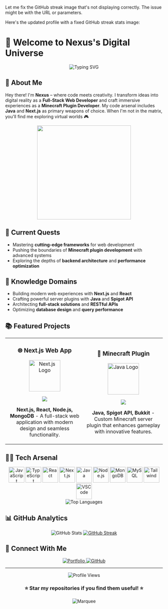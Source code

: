 Let me fix the GitHub streak image that's not displaying correctly. The issue might be with the URL or parameters.

Here's the updated profile with a fixed GitHub streak stats image:

# 🚀 Welcome to Nexus's Digital Universe

<div align="center">
  <img src="https://readme-typing-svg.herokuapp.com?font=Fira+Code&size=32&duration=3000&pause=1000&color=764BA2&center=true&vCenter=true&width=600&lines=Full-Stack+Developer;Minecraft+Plugin+Wizard;Next.js+Enthusiast;Code+Craftsman" alt="Typing SVG" />
</div>

## 💫 About Me

Hey there! I'm **Nexus** – where code meets creativity. I transform ideas into digital reality as a **Full-Stack Web Developer** and craft immersive experiences as a **Minecraft Plugin Developer**. My code arsenal includes **Java** and **Next.js** as primary weapons of choice. When I'm not in the matrix, you'll find me exploring virtual worlds 🎮

<div align="center">
  <img src="https://media.giphy.com/media/qgQUggAC3Pfv687qPC/giphy.gif" width="300" />
</div>

## 🌱 Current Quests

- Mastering **cutting-edge frameworks** for web development
- Pushing the boundaries of **Minecraft plugin development** with advanced systems
- Exploring the depths of **backend architecture** and **performance optimization**

## 💬 Knowledge Domains

- Building modern web experiences with **Next.js** and **React**
- Crafting powerful server plugins with **Java** and **Spigot API**
- Architecting **full-stack solutions** and **RESTful APIs**
- Optimizing **database design** and **query performance**

## 📚 Featured Projects

<div align="center">
  <table>
    <tr>
      <td width="50%">
        <h3 align="center">🌐 Next.js Web App</h3>
        <div align="center">
          <a href="https://github.com/NexusIsReal/webhosting-website" target="_blank">
            <img src="https://cdn.jsdelivr.net/gh/devicons/devicon/icons/nextjs/nextjs-original.svg" width="100" alt="Next.js Logo"/>
          </a>
          <p>
            <a href="https://github.com/NexusIsReal/webhosting-website" target="_blank">
              <img src="https://img.shields.io/badge/CODE-ff9?style=for-the-badge&logo=github&logoColor=black"/>
            </a>
          </p>
          <p><strong>Next.js, React, Node.js, MongoDB</strong> - A full-stack web application with modern design and seamless functionality.</p>
        </div>
      </td>
      <td width="50%">
        <h3 align="center">🏰 Minecraft Plugin</h3>
        <div align="center">
          <a href="https://github.com/NexusIsReal/Important-commands-plugin" target="_blank">
            <img src="https://cdn.jsdelivr.net/gh/devicons/devicon/icons/java/java-original.svg" width="100" alt="Java Logo"/>
          </a>
          <p>
            <a href="https://github.com/NexusIsReal/Important-commands-plugin" target="_blank">
              <img src="https://img.shields.io/badge/CODE-00930f?style=for-the-badge&logo=github&logoColor=white"/>
            </a>
          </p>
          <p><strong>Java, Spigot API, Bukkit</strong> - Custom Minecraft server plugin that enhances gameplay with innovative features.</p>
        </div>
      </td>
    </tr>
  </table>
</div>

## 🧑‍💻 Tech Arsenal

<div align="center">
  <img src="https://cdn.jsdelivr.net/gh/devicons/devicon/icons/javascript/javascript-original.svg" width="50" height="50" alt="JavaScript" />
  <img src="https://cdn.jsdelivr.net/gh/devicons/devicon/icons/typescript/typescript-original.svg" width="50" height="50" alt="TypeScript" />
  <img src="https://cdn.jsdelivr.net/gh/devicons/devicon/icons/react/react-original.svg" width="50" height="50" alt="React" />
  <img src="https://cdn.jsdelivr.net/gh/devicons/devicon/icons/nextjs/nextjs-original.svg" width="50" height="50" alt="Next.js" />
  <img src="https://cdn.jsdelivr.net/gh/devicons/devicon/icons/java/java-original.svg" width="50" height="50" alt="Java" />
  <img src="https://cdn.jsdelivr.net/gh/devicons/devicon/icons/nodejs/nodejs-original.svg" width="50" height="50" alt="Node.js" />
  <img src="https://cdn.jsdelivr.net/gh/devicons/devicon/icons/mongodb/mongodb-original.svg" width="50" height="50" alt="MongoDB" />
  <img src="https://cdn.jsdelivr.net/gh/devicons/devicon/icons/mysql/mysql-original.svg" width="50" height="50" alt="MySQL" />
  <img src="https://cdn.jsdelivr.net/gh/devicons/devicon/icons/tailwindcss/tailwindcss-plain.svg" width="50" height="50" alt="Tailwind" />
  <img src="https://cdn.jsdelivr.net/gh/devicons/devicon/icons/vscode/vscode-original.svg" width="50" height="50" alt="VSCode" />
</div>

<div align="center">
  <img src="https://github-readme-stats.vercel.app/api/top-langs/?username=NexusIsReal&layout=compact&theme=tokyonight&hide_border=true&border_radius=10" alt="Top Languages" />
</div>

## 📊 GitHub Analytics

<div align="center">
  <img src="https://github-readme-stats.vercel.app/api?username=NexusIsReal&count_private=true&show_icons=true&theme=tokyonight&hide_border=true&border_radius=10&custom_title=Nexus's%20GitHub%20Journey" alt="GitHub Stats" />
  
  <a href="https://git.io/streak-stats">
    <img src="https://streak-stats.demolab.com?user=NexusIsReal&theme=tokyonight&hide_border=true&border_radius=10" alt="GitHub Streak" />
  </a>
</div>

## 🔗 Connect With Me

<div align="center">
  <a href="https://portfolio.unitypvp.xyz" target="_blank">
    <img src="https://img.shields.io/badge/Portfolio-4F46E5?style=for-the-badge&logo=Google-chrome&logoColor=white" alt="Portfolio" />
  </a>
  <a href="https://github.com/NexusIsReal" target="_blank">
    <img src="https://img.shields.io/badge/GitHub-100000?style=for-the-badge&logo=github&logoColor=white" alt="GitHub" />
  </a>
</div>

---

<div align="center">
  <img src="https://komarev.com/ghpvc/?username=NexusIsReal&style=flat-square&color=764BA2" alt="Profile Views" />
  
  <h3>⭐ Star my repositories if you find them useful! ⭐</h3>
  
  <img src="https://raw.githubusercontent.com/BrunnerLivio/brunnerlivio/master/images/marquee.svg" alt="Marquee" />
</div>
